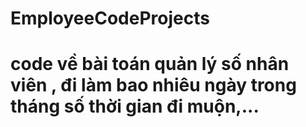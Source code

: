 # EmployeeCodeProjects
# code về bài toán quản lý số nhân viên , đi làm bao nhiêu ngày trong tháng số thời gian đi muộn,...
